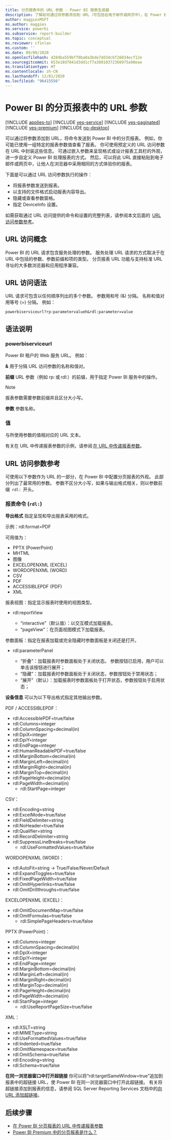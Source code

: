 ```yaml
---
title: 分页报表中的 URL 参数 - Power BI 报表生成器
description: 了解如何通过将参数添加到 URL（可包括在电子邮件或网页中），在 Power BI 中向分页报表发送命令。
author: maggiesMSFT
ms.author: maggies
ms.service: powerbi
ms.subservice: report-builder
ms.topic: conceptual
ms.reviewer: cfinlan
ms.custom: ''
ms.date: 09/09/2020
ms.openlocfilehash: 4284ba559bff0ba0a3bde7dd34c6f26034ecf12e
ms.sourcegitcommit: 653e18d7041d3dd1cf7a38010372366975a98eae
ms.translationtype: HT
ms.contentlocale: zh-CN
ms.lasthandoff: 12/01/2020
ms.locfileid: "96415556"
---
```

# <a name="url-parameters-in-paginated-reports-in-power-bi"></a>Power BI 的分页报表中的 URL 参数

[!INCLUDE [applies-to](../includes/applies-to.md)] [!INCLUDE [yes-service](../includes/yes-service.md)] [!INCLUDE [yes-paginated](../includes/yes-paginated.md)] [!INCLUDE [yes-premium](../includes/yes-premium.md)] [!INCLUDE [no-desktop](../includes/no-desktop.md)] 

可以通过将参数添加到 URL，将命令发送到 Power BI 中的分页报表。 例如，你可能已使用一组特定的报表参数值查看了报表。 你可使用预定义的 URL 访问参数在 URL 中封装这些信息。 可通过嵌入参数来呈现格式或设计报表工具栏的外观，进一步自定义 Power BI 处理报表的方式。 然后，可以将此 URL 直接粘贴到电子邮件或网页中，让他人在浏览器中采用相同的方式体验你的报表。 

下面是可以通过 URL 访问参数执行的操作： 

- 将报表参数发送到报表。 
- 以支持的文件格式启动报表内容导出。 
- 隐藏或查看参数窗格。 
- 指定 DeviceInfo 设置。 

如需获取通过 URL 访问提供的命令和设置的完整列表，请参阅本文后面的  [URL 访问参数参考](#url-access-parameter-reference)。 

## <a name="url-access-concepts"></a>URL 访问概念 

Power BI 的 URL 请求包含服务处理的参数。 服务处理 URL 请求的方式取决于在 URL 中包括的参数、参数前缀和项的类型。 分页报表 URL 功能与支持标准 URL 寻址的大多数浏览器和应用程序兼容。 

## <a name="url-access-syntax"></a>URL 访问语法 

URL 请求可包含以任何顺序列出的多个参数。 参数用和号 (&) 分隔。 名称和值对用等号 (=) 分隔。 例如：

```
powerbiserviceurl?rp:parametervalueh&rdl:parameter=value  
```

## <a name="syntax-description"></a>语法说明 

### <a name="powerbiserviceurl"></a>powerbiserviceurl 

Power BI 租户的 Web 服务 URL。 例如： 

**&** 用于分隔 URL 访问参数的名称和值对。

**前缀** URL 参数（例如 rp: 或 rdl:）的前缀，用于指定 Power BI 服务中的操作。 

> [!NOTE]
> 报表参数需要参数前缀并且区分大小写。 

**参数** 参数名称。 

### <a name="value"></a>值 

与所使用参数的值相对应的 URL 文本。 

有关在 URL 中传递报表参数的示例，请参阅 [在 URL 中传递报表参数](report-builder-url-pass-parameters.md)。

## <a name="url-access-parameter-reference"></a>URL 访问参数参考

可使用以下参数作为 URL 的一部分，在 Power BI 中配置分页报表的外观。 此部分列出了最常用的参数。 参数不区分大小写，如果与输出格式相关，则以参数前缀  `rdl:`  开头。  

### <a name="report-commands-rdl"></a>报表命令 (`rdl:`) 

**导出格式** 指定呈现和导出报表采用的格式。

示例：rdl:format=PDF

可用值为：
 
- PPTX (PowerPoint)
- MHTML 
- 图像 
- EXCELOPENXML (EXCEL) 
- WORDOPENXML (WORD) 
- CSV 
- PDF 
- ACCESSIBLEPDF (PDF)
- XML 

报表视图：指定显示报表时使用的视图类型。

-   rdl:reportView

    - “interactive”（默认值）：以交互模式加载报表。
    - “pageView”：在页面视图模式下加载报表。

参数面板：指定在报表加载或完全隐藏时参数面板是关闭还是打开。

-   rdl:parameterPanel

    - “折叠”：加载报表时参数面板处于关闭状态。 参数按钮已启用，用户可以单击该按钮进行展开；
    - “隐藏”：加载报表时参数面板处于关闭状态，参数按钮处于禁用状态；
    - “展开”（默认）：加载报表时参数面板处于打开状态，参数按钮处于启用状态；

**设备信息** 可以为以下导出格式指定其他输出参数。 

PDF / ACCESSIBLEPDF：

- rdl:AccessiblePDF=true/false
- rdl:Columns=integer
- rdl:ColumnSpacing=decimal(in)
- rdl:DpiX=integer
- rdl:DpiY=integer
- rdl:EndPage=integer
- rdl:HumanReadablePDF=true/false
- rdl:MarginBottom=decimal(in)
- rdl:MarginLeft=decimal(in)
- rdl:MarginRight=decimal(in)
- rdl:MarginTop=decimal(in)
- rdl:PageHeight=decimal(in)
- rdl:PageWidth=decimal(in)
    - rdl:StartPage=integer
    
CSV：

- rdl:Encoding=string
- rdl:ExcelMode=true/false
- rdl:FieldDelimiter=string
- rdl:NoHeader=true/false
- rdl:Qualifier=string
- rdl:RecordDelimiter=string
- rdl:SuppressLineBreaks=true/false
    - rdl:UseFormattedValues=true/false
    
WORDOPENXML (WORD)：

- rdl:AutoFit=string -> True/False/Never/Default
- rdl:ExpandToggles=true/false
- rdl:FixedPageWidth=true/false
- rdl:OmitHyperlinks=true/false
- rdl:OmitDrillthroughs=true/false

EXCELOPENXML (EXCEL)：

- rdl:OmitDocumentMap=true/false
- rdl:OmitFormulas=true/false
    - rdl:SimplePageHeaders=true/false
    
PPTX (PowerPoint)：
 
- rdl:Columns=integer
- rdl:ColumnSpacing=decimal(in)
- rdl:DpiX=integer
- rdl:DpiY=integer
- rdl:EndPage=integer
- rdl:MarginBottom=decimal(in)
- rdl:MarginLeft=decimal(in)
- rdl:MarginRight=decimal(in)
- rdl:MarginTop=decimal(in)
- rdl:PageHeight=decimal(in)
- rdl:PageWidth=decimal(in)
- rdl:StartPage=integer
    - rdl:UseReportPageSize=true/false

XML：

- rdl:XSLT=string
- rdl:MIMEType=string
- rdl:UseFormattedValues=true/false
- rdl:Indented=true/false
- rdl:OmitNamespace=true/false
- rdl:OmitSchema=true/false
- rdl:Encoding=string
- rdl:Schema=true/false

**在同一浏览器窗口中打开超链接** 你可以将“rdl:targetSameWindow=true”追加到报表中的超链接 URL，使 Power BI 在同一浏览器窗口中打开此超链接。 有关将超链接添加到报表的信息，请参阅 SQL Server Reporting Services 文档中的[向 URL 添加超链接](/sql/reporting-services/report-design/add-a-hyperlink-to-a-url-report-builder-and-ssrs)。

## <a name="next-steps"></a>后续步骤

- [在 Power BI 分页报表的 URL 中传递报表参数](report-builder-url-pass-parameters.md)
- [Power BI Premium 中的分页报表是什么？](paginated-reports-report-builder-power-bi.md)